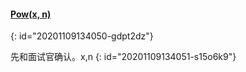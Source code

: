 #### [Pow(x, n)](https://leetcode-cn.com/problems/powx-n/)
{: id="20201109134050-gdpt2dz"}

先和面试官确认。x,n
{: id="20201109134051-s15o6k9"}
